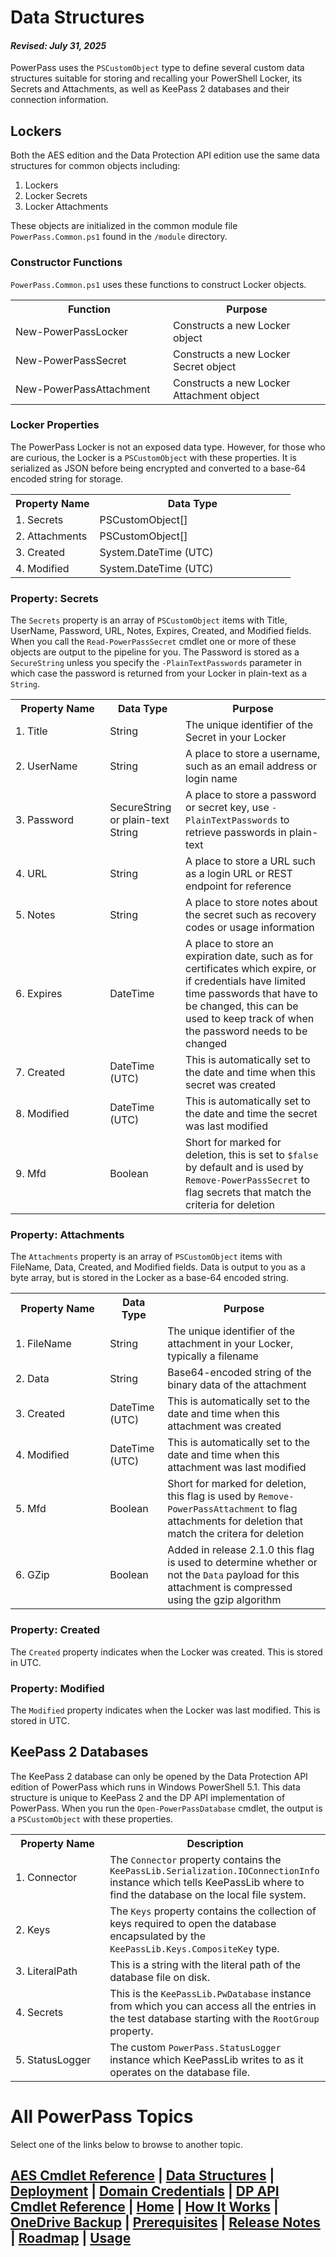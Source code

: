 # Data Structures
#### _Revised: July 31, 2025_
PowerPass uses the `PSCustomObject` type to define several custom data structures suitable for storing and recalling your PowerShell Locker, its Secrets and Attachments, as well as KeePass 2 databases and their connection information.
## Lockers
Both the AES edition and the Data Protection API edition use the same data structures for common objects including:
1. Lockers
2. Locker Secrets
3. Locker Attachments  

These objects are initialized in the common module file `PowerPass.Common.ps1` found in the `/module` directory.

### Constructor Functions
`PowerPass.Common.ps1` uses these functions to construct Locker objects.

<table>
<tr><th width="50%">Function</th><th>Purpose</th></tr>
<tr><td width="50%">New-PowerPassLocker</td><td>Constructs a new Locker object</td></tr>
<tr><td width="50%">New-PowerPassSecret</td><td>Constructs a new Locker Secret object</td></tr>
<tr><td width="50%">New-PowerPassAttachment</td><td>Constructs a new Locker Attachment object</td></tr>
</table>

### Locker Properties
The PowerPass Locker is not an exposed data type.
However, for those who are curious, the Locker is a `PSCustomObject` with these properties.
It is serialized as JSON before being encrypted and converted to a base-64 encoded string for storage.

<table>
<tr><th width="30%">Property Name</th><th>Data Type</th></tr>
<tr><td width="30%">1. Secrets</td><td>PSCustomObject[]</td></tr>
<tr><td width="30%">2. Attachments</td><td>PSCustomObject[]</td></tr>
<tr><td width="30%">3. Created</td><td>System.DateTime (UTC)</td></tr>
<tr><td width="30%">4. Modified</td><td>System.DateTime (UTC)</td></tr>
</table>

### Property: Secrets
The `Secrets` property is an array of `PSCustomObject` items with Title, UserName, Password, URL, Notes, Expires, Created, and Modified fields. When you call the `Read-PowerPassSecret` cmdlet one or more of these objects are output to the pipeline for you. The Password is stored as a `SecureString` unless you specify the `-PlainTextPasswords` parameter in which case the password is returned from your Locker in plain-text as a `String`.

<table>
<tr><th width="30%">Property Name</th><th>Data Type</th><th>Purpose</th></tr>
<tr><td width="30%">1. Title</td><td>String</td><td>The unique identifier of the Secret in your Locker</td></tr>
<tr><td width="30%">2. UserName</td><td>String</td><td>A place to store a username, such as an email address or login name</td></tr>
<tr><td width="30%">3. Password</td><td>SecureString or plain-text String</td><td>A place to store a password or secret key, use <code>-PlainTextPasswords</code> to retrieve passwords in plain-text</td></tr>
<tr><td width="30%">4. URL</td><td>String</td><td>A place to store a URL such as a login URL or REST endpoint for reference</td></tr>
<tr><td width="30%">5. Notes</td><td>String</td><td>A place to store notes about the secret such as recovery codes or usage information</td></tr>
<tr><td width="30%">6. Expires</td><td>DateTime</td><td>A place to store an expiration date, such as for certificates which expire, or if credentials have limited time passwords that have to be changed, this can be used to keep track of when the password needs to be changed</td></tr>
<tr><td width="30%">7. Created</td><td>DateTime (UTC)</td><td>This is automatically set to the date and time when this secret was created</td></tr>
<tr><td width="30%">8. Modified</td><td>DateTime (UTC)</td><td>This is automatically set to the date and time the secret was last modified</td></tr>
<tr><td width="30%">9. Mfd</td><td>Boolean</td><td>Short for marked for deletion, this is set to <code>$false</code> by default and is used by <code>Remove-PowerPassSecret</code> to flag secrets that match the criteria for deletion</td></tr>
</table>

### Property: Attachments
The `Attachments` property is an array of `PSCustomObject` items with FileName, Data, Created, and Modified fields. Data is output to you as a byte array, but is stored in the Locker as a base-64 encoded string.

<table>
<tr><th width="30%">Property Name</th><th>Data Type</th><th>Purpose</th></tr>
<tr><td width="30%">1. FileName</td><td>String</td><td>The unique identifier of the attachment in your Locker, typically a filename</td></tr>
<tr><td width="30%">2. Data</td><td>String</td><td>Base64-encoded string of the binary data of the attachment</td></tr>
<tr><td width="30%">3. Created</td><td>DateTime (UTC)</td><td>This is automatically set to the date and time when this attachment was created</td></tr>
<tr><td width="30%">4. Modified</td><td>DateTime (UTC)</td><td>This is automatically set to the date and time when this attachment was last modified</td></tr>
<tr><td width="30%">5. Mfd</td><td>Boolean</td><td>Short for marked for deletion, this flag is used by <code>Remove-PowerPassAttachment</code> to flag attachments for deletion that match the critera for deletion</td></tr>
<tr><td width="30%">6. GZip</td><td>Boolean</td><td>Added in release 2.1.0 this flag is used to determine whether or not the <code>Data</code> payload for this attachment is compressed using the gzip algorithm</td></tr>
</table>

### Property: Created
The `Created` property indicates when the Locker was created. This is stored in UTC.
### Property: Modified
The `Modified` property indicates when the Locker was last modified. This is stored in UTC.
## KeePass 2 Databases
The KeePass 2 database can only be opened by the Data Protection API edition of PowerPass which runs in Windows PowerShell 5.1.
This data structure is unique to KeePass 2 and the DP API implementation of PowerPass.
When you run the `Open-PowerPassDatabase` cmdlet, the output is a `PSCustomObject` with these properties.

<table>
<tr><th width="30%">Property Name</th><th>Description</th></tr>
<tr><td width="30%">1. Connector</td><td>The <code>Connector</code> property contains the <code>KeePassLib.Serialization.IOConnectionInfo</code> instance which tells KeePassLib where to find the database on the local file system.</td></tr>
<tr><td width="30%">2. Keys</td><td>The <code>Keys</code> property contains the collection of keys required to open the database encapsulated by the <code>KeePassLib.Keys.CompositeKey</code> type.</td></tr>
<tr><td width="30%">3. LiteralPath</td><td>This is a string with the literal path of the database file on disk.</td></tr>
<tr><td width="30%">4. Secrets</td><td>This is the <code>KeePassLib.PwDatabase</code> instance from which you can access all the entries in the test database starting with the <code>RootGroup</code> property.</td></tr>
<tr><td width="30%">5. StatusLogger</td><td>The custom <code>PowerPass.StatusLogger</code> instance which KeePassLib writes to as it operates on the database file.</td></tr>
</table>

# All PowerPass Topics
Select one of the links below to browse to another topic.
## [AES Cmdlet Reference](https://chopinrlz.github.io/powerpass/aes-cmdlet-ref) | [Data Structures](https://chopinrlz.github.io/powerpass/data-structures) | [Deployment](https://chopinrlz.github.io/powerpass/deployment) | [Domain Credentials](https://chopinrlz.github.io/powerpass/domain-credentials) | [DP API Cmdlet Reference](https://chopinrlz.github.io/powerpass/dpapi-cmdlet-ref) | [Home](https://chopinrlz.github.io/powerpass) | [How It Works](https://chopinrlz.github.io/powerpass/readme-cont) | [OneDrive Backup](https://chopinrlz.github.io/powerpass/onedrivebackup) | [Prerequisites](https://chopinrlz.github.io/powerpass/prerequisites) | [Release Notes](https://chopinrlz.github.io/powerpass/release-notes) | [Roadmap](https://chopinrlz.github.io/powerpass/roadmap) | [Usage](https://chopinrlz.github.io/powerpass/usage)